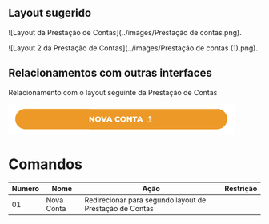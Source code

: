 ## Layout sugerido
<!-- Image -->

![Layout da Prestação de Contas](../images/Prestação de contas.png).

![Layout 2 da Prestação de Contas](../images/Prestação de contas (1).png).

## Relacionamentos com outras interfaces
<!-- Image dos redirecionamento -->

Relacionamento com o layout seguinte da Prestação de Contas

![Layout do Home](../images/botãoprestação.png)<br/>


# Comandos
| Numero  | Nome               | Ação                                    | Restrição        |
|---------|--------------------|-----------------------------------------|------------------|
|   01    |     Nova Conta     |  Redirecionar para segundo layout de Prestação de Contas   |                  |  

